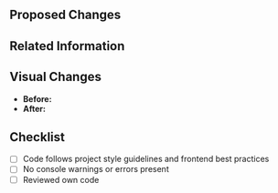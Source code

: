## Proposed Changes

<!-- Describe your changes and their purpose here. Include screenshots, demos, or GIFs if applicable. -->

## Related Information

<!-- Provide any additional context, related issues, or links to design specs/documentation. -->

## Visual Changes

<!-- If your changes affect the UI, please include before and after screenshots or recordings. -->

- **Before:**
- **After:**

## Checklist

<!-- Mark completed items with an [x] -->

- [ ] Code follows project style guidelines and frontend best practices
- [ ] No console warnings or errors present
- [ ] Reviewed own code
